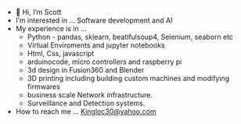 - 👋 Hi, I’m Scott
-  I’m interested in ... Software development and AI 
-  My experience is in ... 
   - Python - pandas, sklearn, beatifulsoup4, Selenium, seaborn etc
   - Virtual Enviroments and jupyter notebooks
   - Html, Css, javascript
   - arduinocode, micro controllers and raspberry pi
   - 3d design in Fusion360 and Blender
   - 3D printing including building custom machines and modifying firmwares
   - business scale Network infrastructure.
   - Surveillance and Detection systems.
-  How to reach me ... Kingloc30@yahoo.com


